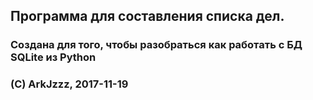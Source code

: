 ## Программа для составления списка дел.
### Создана для того, чтобы разобраться как работать с БД SQLite из Python
### (C) ArkJzzz, 2017-11-19
